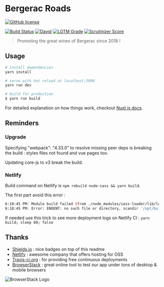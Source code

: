 # Bergerac Roads

[![GitHub license](https://img.shields.io/github/license/shuunen/bergerac-roads.svg?color=informational)](https://github.com/Shuunen/bergerac-roads/blob/master/LICENSE)

[![Build Status](https://travis-ci.org/Shuunen/bergerac-roads.svg?branch=master)](https://travis-ci.org/Shuunen/bergerac-roads)
[![David](https://img.shields.io/david/shuunen/bergerac-roads.svg)](https://david-dm.org/shuunen/bergerac-roads)
[![LGTM Grade](https://img.shields.io/lgtm/grade/javascript/github/Shuunen/bergerac-roads.svg)](https://lgtm.com/projects/g/Shuunen/bergerac-roads)
[![Scrutinizer Score](https://scrutinizer-ci.com/g/Shuunen/bergerac-roads/badges/quality-score.png?b=master)](https://scrutinizer-ci.com/g/Shuunen/bergerac-roads)

> Promoting the great wines of Bergerac since 2018 !

## Usage

``` bash
# install dependencies
yarn install

# serve with hot reload at localhost:3000
yarn run dev

# build for production
$ yarn run build
```

For detailed explanation on how things work, checkout [Nuxt.js docs](https://nuxtjs.org).

## Reminders

### Upgrade

Specifying "webpack": "4.33.0" to resolve missing peer deps is breaking the build : styles files not found and vue pages too.

Updating core-js to v3 break the build.

### Netlify

Build command on Netlify is `npm rebuild node-sass && yarn build`.

The first part avoid this error :

``` bash
6:18:45 PM: Module build failed (from ./node_modules/sass-loader/lib/loader.js):
6:18:45 PM: Error: ENOENT: no such file or directory, scandir '/opt/build/repo/node_modules/node-sass/vendor'
```

If needed use this trick to see more deployment logs on Netlify CI : `yarn build; sleep 60; false`

## Thanks

- [Shields.io](https://shields.io) : nice badges on top of this readme
- [Netlify](https://www.netlify.com) : awesome company that offers hosting for OSS
- [Travis-ci.org](https://travis-ci.org) : for providing free continuous deployments
- [BrowserStack](https://www.browserstack.com) : great online tool to test our app under tons of desktop & mobile browsers

![BrowserStack Logo](https://www.browserstack.com/images/layout/browserstack-logo-600x315.png)
